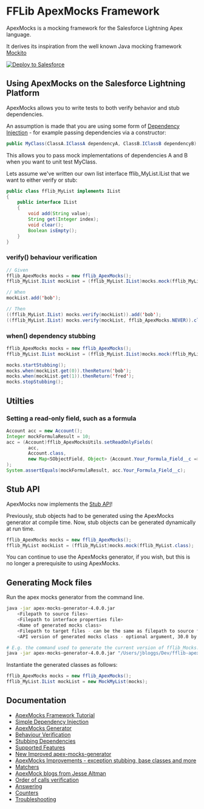 # FFLib ApexMocks Framework

ApexMocks is a mocking framework for the Salesforce Lightning Apex language.

It derives its inspiration from the well known Java mocking framework [Mockito](https://code.google.com/p/mockito/)

<a href="https://githubsfdeploy.herokuapp.com?owner=financialforcedev&repo=fflib-apex-mocks">
  <img alt="Deploy to Salesforce"
	   src="https://raw.githubusercontent.com/afawcett/githubsfdeploy/master/src/main/webapp/resources/img/deploy.png">
</a>

## Using ApexMocks on the Salesforce Lightning Platform

ApexMocks allows you to write tests to both verify behavior and stub dependencies.

An assumption is made that you are using some form of [Dependency Injection](http://en.wikipedia.org/wiki/Dependency_injection) - for example passing dependencies via a constructor:

```Java
public MyClass(ClassA.IClassA dependencyA, ClassB.IClassB dependencyB)
```

This allows you to pass mock implementations of dependencies A and B when you want to unit test MyClass.

Lets assume we've written our own list interface fflib_MyList.IList that we want to either verify or stub:

```Java
public class fflib_MyList implements IList
{
	public interface IList
	{
		void add(String value);
		String get(Integer index);
		void clear();
		Boolean isEmpty();
	}
}
```

### verify() behaviour verification

```Java
// Given
fflib_ApexMocks mocks = new fflib_ApexMocks();
fflib_MyList.IList mockList = (fflib_MyList.IList)mocks.mock(fflib_MyList.class);

// When
mockList.add('bob');

// Then
((fflib_MyList.IList) mocks.verify(mockList)).add('bob');
((fflib_MyList.IList) mocks.verify(mockList, fflib_ApexMocks.NEVER)).clear();
```

### when() dependency stubbing

```Java
fflib_ApexMocks mocks = new fflib_ApexMocks();
fflib_MyList.IList mockList = (fflib_MyList.IList)mocks.mock(fflib_MyList.class);

mocks.startStubbing();
mocks.when(mockList.get(0)).thenReturn('bob');
mocks.when(mockList.get(1)).thenReturn('fred');
mocks.stopStubbing();
```

## Utilties

### Setting a read-only field, such as a formula

```Java
Account acc = new Account();
Integer mockFormulaResult = 10;
acc = (Account)fflib_ApexMocksUtils.setReadOnlyFields(
		acc,
		Account.class,
		new Map<SObjectField, Object> {Account.Your_Formula_Field__c => mockFormulaResult}
);
System.assertEquals(mockFormulaResult, acc.Your_Formula_Field__c);
```

## Stub API

ApexMocks now implements the [Stub API](https://developer.salesforce.com/docs/atlas.en-us.apexcode.meta/apexcode/apex_testing_stub_api.htm)!

Previously, stub objects had to be generated using the ApexMocks generator at compile time.
Now, stub objects can be generated dynamically at run time.

```Java
fflib_ApexMocks mocks = new fflib_ApexMocks();
fflib_MyList mockList = (fflib_MyList)mocks.mock(fflib_MyList.class);
```

You can continue to use the ApexMocks generator, if you wish, but this is no longer a prerequisite to using ApexMocks.

## Generating Mock files

Run the apex mocks generator from the command line.

```Bash
java -jar apex-mocks-generator-4.0.0.jar
	<Filepath to source files>
	<Filepath to interface properties file>
	<Name of generated mocks class>
	<Filepath to target files - can be the same as filepath to source files>
	<API version of generated mocks class - optional argument, 30.0 by default>

# E.g. the command used to generate the current version of fflib_Mocks.
java -jar apex-mocks-generator-4.0.0.jar "/Users/jbloggs/Dev/fflib-apex-mocks/src/classes" "/Users/jbloggs/Dev/fflib-apex-mocks/interfacemocks.properties" "fflib_Mocks" "/Users/jbloggs/Dev/fflib-apex-mocks/src/classes" "30.0"
```

Instantiate the generated classes as follows:

```Java
fflib_ApexMocks mocks = new fflib_ApexMocks();
fflib_MyList.IList mockList = new MockMyList(mocks);
```

## Documentation

-   [ApexMocks Framework Tutorial](http://code4cloud.wordpress.com/2014/05/06/apexmocks-framework-tutorial/)
-   [Simple Dependency Injection](http://code4cloud.wordpress.com/2014/05/09/simple-dependency-injection/)
-   [ApexMocks Generator](http://code4cloud.wordpress.com/2014/05/15/using-apex-mocks-generator-to-create-mock-class-definitions/)
-   [Behaviour Verification](http://code4cloud.wordpress.com/2014/05/15/writing-behaviour-verification-unit-tests/)
-   [Stubbing Dependencies](http://code4cloud.wordpress.com/2014/05/15/stubbing-dependencies-in-a-unit-test/)
-   [Supported Features](http://code4cloud.wordpress.com/2014/05/15/apexmocks-supported-features/)
-   [New Improved apex-mocks-generator](http://code4cloud.wordpress.com/2014/06/27/new-improved-apex-mocks-generator/)
-   [ApexMocks Improvements - exception stubbing, base classes and more](http://code4cloud.wordpress.com/2014/11/05/apexmocks-improvements-exception-stubbing-inner-interfaces-and-mock-base-classes/)
-   [Matchers](http://superdupercode.blogspot.co.uk/2016/03/apex-mocks-matchers.html)
-   [ApexMock blogs from Jesse Altman](http://jessealtman.com/tag/apexmocks/)
-   [Order of calls verification](https://xonoxforce.wordpress.com/2017/03/26/inorder-verify/)
-   [Answering](https://xonoxforce.wordpress.com/2017/03/31/answering-with-apex-mocks/)
-   [Counters](https://xonoxforce.wordpress.com/2017/04/01/counters-in-apex-mocks-verifications/)
-   [Troubleshooting](https://salesforce.stackexchange.com/questions/252460/my-apexmocks-arent-working-what-could-be-wrong)
